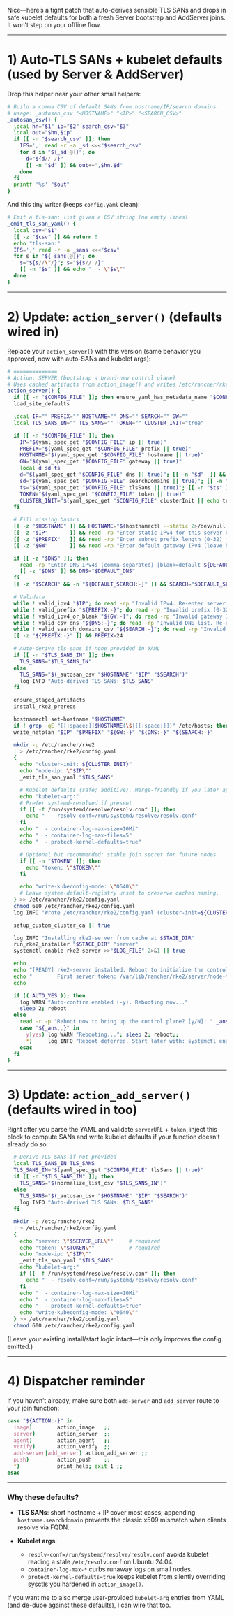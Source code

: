 Nice—here’s a tight patch that auto-derives sensible TLS SANs and drops in safe kubelet defaults for both a fresh Server bootstrap and AddServer joins. It won’t step on your offline flow.

---

# 1) Auto-TLS SANs + kubelet defaults (used by Server & AddServer)

Drop this helper near your other small helpers:

```bash
# Build a comma CSV of default SANs from hostname/IP/search domains.
# usage: _autosan_csv "<HOSTNAME>" "<IP>" "<SEARCH_CSV>"
_autosan_csv() {
  local hn="$1" ip="$2" search_csv="$3"
  local out="$hn,$ip"
  if [[ -n "$search_csv" ]]; then
    IFS=',' read -r -a _sd <<<"$search_csv"
    for d in "${_sd[@]}"; do
      d="${d// /}"
      [[ -n "$d" ]] && out+=",$hn.$d"
    done
  fi
  printf '%s' "$out"
}
```

And this tiny writer (keeps `config.yaml` clean):

```bash
# Emit a tls-san: list given a CSV string (no empty lines)
_emit_tls_san_yaml() {
  local csv="$1"
  [[ -z "$csv" ]] && return 0
  echo "tls-san:"
  IFS=',' read -r -a _sans <<<"$csv"
  for s in "${_sans[@]}"; do
    s="${s//\"/}"; s="${s// /}"
    [[ -n "$s" ]] && echo "  - \"$s\""
  done
}
```

---

# 2) Update: `action_server()` (defaults wired in)

Replace your `action_server()` with this version (same behavior you approved, now with auto-SANs and kubelet args):

```bash
# ==============
# Action: SERVER (bootstrap a brand-new control plane)
# Uses cached artifacts from action_image() and writes /etc/rancher/rke2/config.yaml
action_server() {
  if [[ -n "$CONFIG_FILE" ]]; then ensure_yaml_has_metadata_name "$CONFIG_FILE"; fi
  load_site_defaults

  local IP="" PREFIX="" HOSTNAME="" DNS="" SEARCH="" GW=""
  local TLS_SANS_IN="" TLS_SANS="" TOKEN="" CLUSTER_INIT="true"

  if [[ -n "$CONFIG_FILE" ]]; then
    IP="$(yaml_spec_get "$CONFIG_FILE" ip || true)"
    PREFIX="$(yaml_spec_get "$CONFIG_FILE" prefix || true)"
    HOSTNAME="$(yaml_spec_get "$CONFIG_FILE" hostname || true)"
    GW="$(yaml_spec_get "$CONFIG_FILE" gateway || true)"
    local d sd ts
    d="$(yaml_spec_get "$CONFIG_FILE" dns || true)"; [[ -n "$d"  ]] && DNS="$(normalize_list_csv "$d")"
    sd="$(yaml_spec_get "$CONFIG_FILE" searchDomains || true)"; [[ -n "$sd" ]] && SEARCH="$(normalize_list_csv "$sd")"
    ts="$(yaml_spec_get "$CONFIG_FILE" tlsSans || true)"; [[ -n "$ts" ]] && TLS_SANS_IN="$(normalize_list_csv "$ts")"
    TOKEN="$(yaml_spec_get "$CONFIG_FILE" token || true)"
    CLUSTER_INIT="$(yaml_spec_get "$CONFIG_FILE" clusterInit || echo true)"
  fi

  # Fill missing basics
  [[ -z "$HOSTNAME" ]] && HOSTNAME="$(hostnamectl --static 2>/dev/null || hostname)"
  [[ -z "$IP"       ]] && read -rp "Enter static IPv4 for this server node: " IP
  [[ -z "$PREFIX"   ]] && read -rp "Enter subnet prefix length (0-32) [default 24]: " PREFIX
  [[ -z "$GW"       ]] && read -rp "Enter default gateway IPv4 [leave blank to skip]: " GW || true

  if [[ -z "$DNS" ]]; then
    read -rp "Enter DNS IPv4s (comma-separated) [blank=default ${DEFAULT_DNS}]: " DNS || true
    [[ -z "$DNS" ]] && DNS="$DEFAULT_DNS"
  fi
  [[ -z "$SEARCH" && -n "${DEFAULT_SEARCH:-}" ]] && SEARCH="$DEFAULT_SEARCH"

  # Validate
  while ! valid_ipv4 "$IP"; do read -rp "Invalid IPv4. Re-enter server IP: " IP; done
  while ! valid_prefix "${PREFIX:-}"; do read -rp "Invalid prefix (0-32). Re-enter [default 24]: " PREFIX; done
  while ! valid_ipv4_or_blank "${GW:-}"; do read -rp "Invalid gateway IPv4 (or blank). Re-enter: " GW; done
  while ! valid_csv_dns "${DNS:-}"; do read -rp "Invalid DNS list. Re-enter CSV IPv4s: " DNS; done
  while ! valid_search_domains_csv "${SEARCH:-}"; do read -rp "Invalid search domains CSV. Re-enter: " SEARCH; done
  [[ -z "${PREFIX:-}" ]] && PREFIX=24

  # Auto-derive tls-sans if none provided in YAML
  if [[ -n "$TLS_SANS_IN" ]]; then
    TLS_SANS="$TLS_SANS_IN"
  else
    TLS_SANS="$(_autosan_csv "$HOSTNAME" "$IP" "$SEARCH")"
    log INFO "Auto-derived TLS SANs: $TLS_SANS"
  fi

  ensure_staged_artifacts
  install_rke2_prereqs

  hostnamectl set-hostname "$HOSTNAME"
  if ! grep -qE "[[:space:]]$HOSTNAME(\$|[[:space:]])" /etc/hosts; then echo "$IP $HOSTNAME" >> /etc/hosts; fi
  write_netplan "$IP" "$PREFIX" "${GW:-}" "${DNS:-}" "${SEARCH:-}"

  mkdir -p /etc/rancher/rke2
  : > /etc/rancher/rke2/config.yaml
  {
    echo "cluster-init: ${CLUSTER_INIT}"
    echo "node-ip: \"$IP\""
    _emit_tls_san_yaml "$TLS_SANS"

    # Kubelet defaults (safe; additive). Merge-friendly if you later append more.
    echo "kubelet-arg:"
    # Prefer systemd-resolved if present
    if [[ -f /run/systemd/resolve/resolv.conf ]]; then
      echo "  - resolv-conf=/run/systemd/resolve/resolv.conf"
    fi
    echo "  - container-log-max-size=10Mi"
    echo "  - container-log-max-files=5"
    echo "  - protect-kernel-defaults=true"

    # Optional but recommended: stable join secret for future nodes
    if [[ -n "$TOKEN" ]]; then
      echo "token: \"$TOKEN\""
    fi

    echo "write-kubeconfig-mode: \"0640\""
    # Leave system-default-registry unset to preserve cached naming.
  } >> /etc/rancher/rke2/config.yaml
  chmod 600 /etc/rancher/rke2/config.yaml
  log INFO "Wrote /etc/rancher/rke2/config.yaml (cluster-init=${CLUSTER_INIT})"

  setup_custom_cluster_ca || true

  log INFO "Installing rke2-server from cache at $STAGE_DIR"
  run_rke2_installer "$STAGE_DIR" "server"
  systemctl enable rke2-server >>"$LOG_FILE" 2>&1 || true

  echo
  echo "[READY] rke2-server installed. Reboot to initialize the control plane."
  echo "        First server token: /var/lib/rancher/rke2/server/node-token"
  echo

  if (( AUTO_YES )); then
    log WARN "Auto-confirm enabled (-y). Rebooting now..."
    sleep 2; reboot
  else
    read -r -p "Reboot now to bring up the control plane? [y/N]: " _ans
    case "${_ans,,}" in
      y|yes) log WARN "Rebooting..."; sleep 2; reboot;;
      *)     log INFO "Reboot deferred. Start later with: systemctl enable --now rke2-server";;
    esac
  fi
}
```

---

# 3) Update: `action_add_server()` (defaults wired in too)

Right after you parse the YAML and validate `serverURL` + `token`, inject this block to compute SANs and write kubelet defaults if your function doesn’t already do so:

```bash
  # Derive TLS SANs if not provided
  local TLS_SANS_IN TLS_SANS
  TLS_SANS_IN="$(yaml_spec_get "$CONFIG_FILE" tlsSans || true)"
  if [[ -n "$TLS_SANS_IN" ]]; then
    TLS_SANS="$(normalize_list_csv "$TLS_SANS_IN")"
  else
    TLS_SANS="$(_autosan_csv "$HOSTNAME" "$IP" "$SEARCH")"
    log INFO "Auto-derived TLS SANs: $TLS_SANS"
  fi

  mkdir -p /etc/rancher/rke2
  : > /etc/rancher/rke2/config.yaml
  {
    echo "server: \"$SERVER_URL\""     # required
    echo "token: \"$TOKEN\""           # required
    echo "node-ip: \"$IP\""
    _emit_tls_san_yaml "$TLS_SANS"
    echo "kubelet-arg:"
    if [[ -f /run/systemd/resolve/resolv.conf ]]; then
      echo "  - resolv-conf=/run/systemd/resolve/resolv.conf"
    fi
    echo "  - container-log-max-size=10Mi"
    echo "  - container-log-max-files=5"
    echo "  - protect-kernel-defaults=true"
    echo "write-kubeconfig-mode: \"0640\""
  } >> /etc/rancher/rke2/config.yaml
  chmod 600 /etc/rancher/rke2/config.yaml
```

(Leave your existing install/start logic intact—this only improves the config emitted.)

---

# 4) Dispatcher reminder

If you haven’t already, make sure both `add-server` and `add_server` route to your join function:

```bash
case "${ACTION:-}" in
  image)        action_image   ;;
  server)       action_server  ;;
  agent)        action_agent   ;;
  verify)       action_verify  ;;
  add-server|add_server) action_add_server ;;
  push)         action_push    ;;
  *)            print_help; exit 1 ;;
esac
```

---

### Why these defaults?

* **TLS SANs**: short hostname + IP cover most cases; appending `hostname.searchdomain` prevents the classic x509 mismatch when clients resolve via FQDN.
* **Kubelet args**:

  * `resolv-conf=/run/systemd/resolve/resolv.conf` avoids kubelet reading a stale `/etc/resolv.conf` on Ubuntu 24.04.
  * `container-log-max-*` curbs runaway logs on small nodes.
  * `protect-kernel-defaults=true` keeps kubelet from silently overriding sysctls you hardened in `action_image()`.

If you want me to also merge user-provided `kubelet-arg` entries from YAML (and de-dupe against these defaults), I can wire that too.
